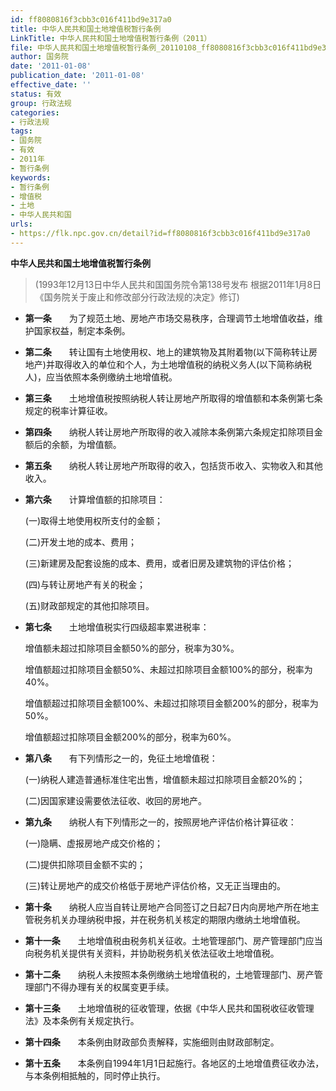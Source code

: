 ```yaml
---
id: ff8080816f3cbb3c016f411bd9e317a0
title: 中华人民共和国土地增值税暂行条例
LinkTitle: 中华人民共和国土地增值税暂行条例（2011）
file: 中华人民共和国土地增值税暂行条例_20110108_ff8080816f3cbb3c016f411bd9e317a0.docx
author: 国务院
date: '2011-01-08'
publication_date: '2011-01-08'
effective_date: ''
status: 有效
group: 行政法规
categories:
- 行政法规
tags:
- 国务院
- 有效
- 2011年
- 暂行条例
keywords:
- 暂行条例
- 增值税
- 土地
- 中华人民共和国
urls:
- https://flk.npc.gov.cn/detail?id=ff8080816f3cbb3c016f411bd9e317a0
---
```


**中华人民共和国土地增值税暂行条例**

> (1993年12月13日中华人民共和国国务院令第138号发布 根据2011年1月8日《国务院关于废止和修改部分行政法规的决定》修订)

- **第一条**　　为了规范土地、房地产市场交易秩序，合理调节土地增值收益，维护国家权益，制定本条例。

- **第二条**　　转让国有土地使用权、地上的建筑物及其附着物(以下简称转让房地产)并取得收入的单位和个人，为土地增值税的纳税义务人(以下简称纳税人)，应当依照本条例缴纳土地增值税。

- **第三条**　　土地增值税按照纳税人转让房地产所取得的增值额和本条例第七条规定的税率计算征收。

- **第四条**　　纳税人转让房地产所取得的收入减除本条例第六条规定扣除项目金额后的余额，为增值额。

- **第五条**　　纳税人转让房地产所取得的收入，包括货币收入、实物收入和其他收入。

- **第六条**　　计算增值额的扣除项目：

  (一)取得土地使用权所支付的金额；

  (二)开发土地的成本、费用；

  (三)新建房及配套设施的成本、费用，或者旧房及建筑物的评估价格；

  (四)与转让房地产有关的税金；

  (五)财政部规定的其他扣除项目。

- **第七条**　　土地增值税实行四级超率累进税率：

  增值额未超过扣除项目金额50%的部分，税率为30%。

  增值额超过扣除项目金额50%、未超过扣除项目金额100%的部分，税率为40%。

  增值额超过扣除项目金额100%、未超过扣除项目金额200%的部分，税率为50%。

  增值额超过扣除项目金额200%的部分，税率为60%。

- **第八条**　　有下列情形之一的，免征土地增值税：

  (一)纳税人建造普通标准住宅出售，增值额未超过扣除项目金额20%的；

  (二)因国家建设需要依法征收、收回的房地产。

- **第九条**　　纳税人有下列情形之一的，按照房地产评估价格计算征收：

  (一)隐瞒、虚报房地产成交价格的；

  (二)提供扣除项目金额不实的；

  (三)转让房地产的成交价格低于房地产评估价格，又无正当理由的。

- **第十条**　　纳税人应当自转让房地产合同签订之日起7日内向房地产所在地主管税务机关办理纳税申报，并在税务机关核定的期限内缴纳土地增值税。

- **第十一条**　　土地增值税由税务机关征收。土地管理部门、房产管理部门应当向税务机关提供有关资料，并协助税务机关依法征收土地增值税。

- **第十二条**　　纳税人未按照本条例缴纳土地增值税的，土地管理部门、房产管理部门不得办理有关的权属变更手续。

- **第十三条**　　土地增值税的征收管理，依据《中华人民共和国税收征收管理法》及本条例有关规定执行。

- **第十四条**　　本条例由财政部负责解释，实施细则由财政部制定。

- **第十五条**　　本条例自1994年1月1日起施行。各地区的土地增值费征收办法，与本条例相抵触的，同时停止执行。

